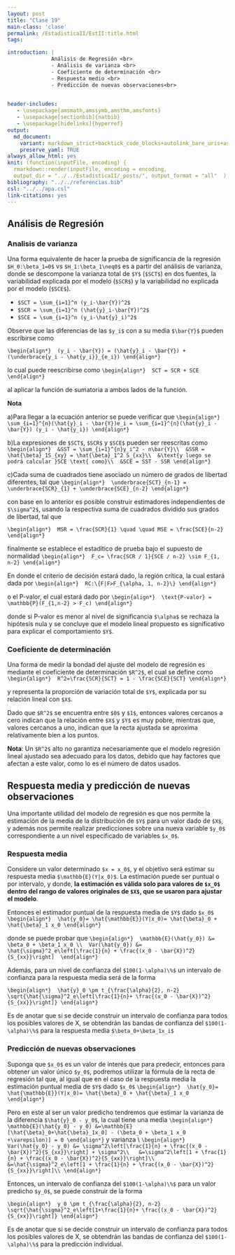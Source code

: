 ```yaml
---
layout: post
title: "Clase 19"
main-class: 'clase'
permalink: /EstadisticaII/EstII:title.html
tags:

introduction: |
              Análisis de Regresión <br>
              - Análisis de varianza <br>
              - Coeficiente de determinación <br>
              - Respuesta medio <br>
              - Predicción de nuevas observaciones<br>

              
header-includes:
   - \usepackage{amsmath,amssymb,amsthm,amsfonts}
   - \usepackage[sectionbib]{natbib}
   - \usepackage[hidelinks]{hyperref}
output:
  md_document:
    variant: markdown_strict+backtick_code_blocks+autolink_bare_uris+ascii_identifiers+tex_math_single_backslash
    preserve_yaml: TRUE
always_allow_html: yes   
knit: (function(inputFile, encoding) {
  rmarkdown::render(inputFile, encoding = encoding,
  output_dir = "../../EstadisticaII/_posts/", output_format = "all"  ) })
bibliography: "../../referencias.bib"
csl: "../../apa.csl"
link-citations: yes
---
```








## Análisis de Regresión

### Analisis de varianza

Una forma equivalente de hacer la prueba de significancia de la
regresión `$H_0:\beta_1=0$` vs `$H_1:\beta_1\neq0$` es a partir del
análisis de varianza, donde se descompone la varianza total de `$Y$`
(`$SCT$`) en dos fuentes, la variabilidad explicada por el modelo
(`$SCR$`) y la variabilidad no explicada por el modelo (`$SCE$`).

-   `$SCT = \sum_{i=1}^n (y_i-\bar{Y})^2$`
-   `$SCR = \sum_{i=1}^n (\hat{y}_i-\bar{Y})^2$`
-   `$SCE = \sum_{i=1}^n (y_i-\hat{y}_i)^2$`

Observe que las diferencias de las `$y_i$` con a su media `$\bar{Y}$`
pueden escribirse como

`\begin{align*}  (y_i - \bar{Y}) = (\hat{y}_i - \bar{Y}) + (\underbrace{y_i - \hat{y_i}}_{e_i}) \end{align*}`

lo cual puede reescribirse como
`\begin{align*}  SCT = SCR + SCE \end{align*}`

al aplicar la función de sumatoria a ambos lados de la función.

**Nota**

a)Para llegar a la ecuación anterior se puede verificar que
`\begin{align*}  \sum_{i=1}^{n}(\hat{y}_i - \bar{Y})e_i = \sum_{i=1}^{n}(\hat{y}_i - \bar{Y}) (y_i - \hat{y_i}) \end{align*}`

b)La expresiones de `$SCT$`, `$SCR$` y `$SCE$` pueden ser reescritas
como
`\begin{align*}  &SST = \sum_{i=1}^{n}y_i^2 - n\bar{Y}\\  &SSR = \hat{\beta}_1S_{xy} = \hat{\beta}_1^2 S_{xx}\\  &\text{y luego se podrá calcular }SCE \text{ como}\\  &SCE = SST - SSR \end{align*}`

c)Cada suma de cuadrados tiene asociado un número de grados de libertad
diferentes, tal que
`\begin{align*}  \underbrace{SCT}_{n-1} = \underbrace{SCR}_{1} + \underbrace{SCE}_{n-2} \end{align*}`

con base en lo anterior es posible construir estimadores independientes
de `$\sigma^2$`, usando la respectiva suma de cuadrados dividido sus
grados de libertad, tal que

`\begin{align*}  MSR = \frac{SCR}{1} \quad \quad MSE = \frac{SCE}{n-2} \end{align*}`

finalmente se establece el estadítico de prueba bajo el supuesto de
normalidad
`\begin{align*}  F_c= \frac{SCR / 1}{SCE / n-2} \sim F_{1, n-2} \end{align*}`

En donde el criterio de decisión estará dado, la región crítica, la cual
estará dada por
`\begin{align*}  RC:\{F|F>F_{\alpha, 1, n-2}\} \end{align*}`

o el P-valor, el cual estará dado por
`\begin{align*}  \text{P-valor} =  \mathbb{P}(F_{1,n-2} > F_c) \end{align*}`

donde si P-valor es menor al nivel de significancia `$\alpha$` se
rechaza la hipótesis nula y se concluye que el modelo lineal propuesto
es significativo para explicar el comportamiento `$Y$`.

### Coeficiente de determinación

Una forma de medir la bondad del ajuste del modelo de regresión es
mediante el coeficiente de determinación `$R^2$`, el cual se define como
`\begin{align*}  R^2=\frac{SCR}{SCT} = 1 - \frac{SCE}{SCT} \end{align*}`

y representa la proporción de variación total de `$Y$`, explicada por su
relación lineal con `$X$`.

Dado que `$R^2$` se encuentra entre `$0$` y `$1$`, entonces valores
cercanos a cero indican que la relación entre `$X$` y `$Y$` es muy
pobre, mientras que, valores cercanos a uno, indican que la recta
ajustada se aproxima relativamente bien a los puntos.

**Nota**: Un `$R^2$` alto no garantiza necesariamente que el modelo
regresión lineal ajustado sea adecuado para los datos, debido que hay
factores que afectan a este valor, como lo es el número de datos usados.

## Respuesta media y predicción de nuevas observaciones

Una importante utilidad del modelo de regresión es que nos permite la
estimación de la media de la distribución de `$Y$` para un valor dado de
`$X$`, y además nos permite realizar predicciones sobre una nueva
variable `$y_0$` correspondiente a un nivel especificado de variables
`$x_0$`.

### Respuesta media

Considere un valor determinado `$x = x_0$`, y el objetivo será estimar
su respuesta media `$\mathbb{E}(Y|x_0)$`. La estimación puede ser
puntual o por intervalo, y donde, **la estimación es válida solo para
valores de `$x_0$` dentro del rango de valores originales de `$X$`, que
se usaron para ajustar el modelo**.

Entonces el estimador puntual de la respuesta media de `$Y$` dado
`$x_0$`
`\begin{align*}  \hat{y_0}= \hat{\mathbb{E}}(Y|x_0)= \hat{\beta}_0 + \hat{\beta}_1 x_0 \end{align*}`

donde se puede probar que
`\begin{align*}  \mathbb{E}(\hat{y_0}) &= \beta_0 + \beta_1 x_0 \\  Var(\hat{y_0}) &= \hat{\sigma}^2_e\left[\frac{1}{n} + \frac{(x_0 - \bar{X})^2}{S_{xx}}\right]  \end{align*}`

Además, para un nivel de confianza del `$100(1-\alpha)\%$` un intervalo
de confianza para la respuesta media será de la forma

`\begin{align*}  \hat{y}_0 \pm t_{\frac{\alpha}{2}, n-2} \sqrt{\hat{\sigma}^2_e\left[\frac{1}{n}+ \frac{(x_0 - \bar{X})^2}{S_{xx}}\right]} \end{align*}`

Es de anotar que si se decide construir un intervalo de confianza para
todos los posibles valores de X, se obtendrán las bandas de confianza
del `$100(1-\alpha)\%$` para la respuesta media `$\beta_0+\beta_1x_i$`

### Predicción de nuevas observaciones

Suponga que `$x_0$` es un valor de interés que para predecir, entonces
para obtener un valor único `$y_0$`, podremos utilizar la fórmula de la
recta de regresión tal que, al igual que en el caso de la respuesta
media la estimación puntual media de `$Y$` dado `$x_0$`
`\begin{align*}  \hat{y_0}= \hat{\mathbb{E}}(Y|x_0)= \hat{\beta}_0 + \hat{\beta}_1 x_0 \end{align*}`

Pero en este al ser un valor predicho tendremos que estimar la varianza
de la diferencia `$\hat{y}_0 - y_0$`, la cual tiene una media
`\begin{align*}  \mathbb{E}(\hat{y_0} - y_0) &=\mathbb{E}[\hat{\beta}_0+\hat{\beta}_1x_0] - (\beta_0 + \beta_1 x_0 +\varepsilon)] = 0 \end{align*}`
y varianza \\
`\begin{align*}   Var(\hat{y_0} - y_0) &= \sigma^2\left[\frac{1}{n} + \frac{(x_0 - \bar{X})^2}{S_{xx}}\right] + \sigma^2\\   &=\sigma^2\left[1 + \frac{1}{n} + \frac{(x_0 - \bar{X})^2}{S_{xx}}\right]\\   &=\hat{\sigma}^2_e\left[1 + \frac{1}{n} + \frac{(x_0 - \bar{X})^2}{S_{xx}}\right]\\ \end{align*}`

Entonces, un intervalo de confianza del `$100(1-\alpha)\%$` para un
valor predicho `$y_0$`, se puede construir de la forma

`\begin{align*}  y_0 \pm t_{\frac{\alpha}{2}, n-2} \sqrt{\hat{\sigma}^2_e\left[1+\frac{1}{n}+ \frac{(x_0 - \bar{X})^2}{S_{xx}}\right]} \end{align*}`

Es de anotar que si se decide construir un intervalo de confianza para
todos los posibles valores de X, se obtendrán las bandas de confianza
del `$100(1-\alpha)\%$` para la predicción individual.
